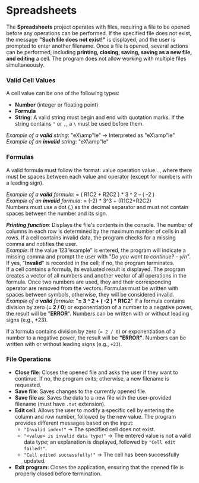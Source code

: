 # Spreadsheets

The **Spreadsheets** project operates with files, requiring a file to be opened before any operations can be performed. If the specified file does not exist, the message **"Such file does not exist!"** is displayed, and the user is prompted to enter another filename. Once a file is opened, several actions can be performed, including **printing, closing, saving, saving as a new file, and editing** a cell. The program does not allow working with multiple files simultaneously.

### Valid Cell Values

A cell value can be one of the following types:
- **Number** (integer or floating point)
- **Formula**
- **String**: A valid string must begin and end with quotation marks. If the string contains `"` or `,`, a `\` must be used before them.

_Example of a __valid__ string_: "eX\amp\"le" → Interpreted as "eX\amp"le"<br>
_Example of an __invalid__ string_: "eX\amp"le"<br>
### Formulas
A valid formula must follow the format: value operation value…, where there must be spaces between each value and operator (except for numbers with a leading sign).<br>

_Example of a __valid__ formula_: = ( R1C2 + R2C2 ) * 3 ^ 2 – ( -2 )<br>
_Example of an __invalid__ formula_: = (-2) * 3^3 + (R1C2+R2C2)<br>
Numbers must use a dot (.) as the decimal separator and must not contain spaces between the number and its sign.

___Printing function___: Displays the file's contents in the console. The number of columns in each row is determined by the maximum number of cells in all rows. If a cell contains invalid data, the program checks for a missing comma and notifies the user. <br>
_Example_: If the value 123”example” is entered, the program will indicate a missing comma and prompt the user with "_Do you want to continue? – y/n_". If yes, "__Invalid__" is recorded in the cell; if no, the program terminates.<br>
If a cell contains a formula, its evaluated result is displayed. The program creates a vector of all numbers and another vector of all operations in the formula. Once two numbers are used, they and their corresponding operator are removed from the vectors. Formulas must be written with spaces between symbols, otherwise, they will be considered invalid.
_Example of a __valid__ formula_: "__= 3 ^ 2 + ( -2 ) * R1C2__"
If a formula contains division by zero (__= 2 / 0__) or exponentiation of a number to a negative power, the result will be "__ERROR__".
Numbers can be written with or without leading signs (e.g., +23).

If a formula contains division by zero (`= 2 / 0`) or exponentiation of a number to a negative power, the result will be **"ERROR"**. Numbers can be written with or without leading signs (e.g., `+23`).

### File Operations

- **Close file**: Closes the opened file and asks the user if they want to continue. If no, the program exits; otherwise, a new filename is requested.
- **Save file**: Saves changes to the currently opened file.
- **Save file as**: Saves the data to a new file with the user-provided filename (must have `.txt` extension).
- **Edit cell**: Allows the user to modify a specific cell by entering the column and row number, followed by the new value. The program provides different messages based on the input:
  - `"Invalid index!"` → The specified cell does not exist.
  - `"<value> is invalid data type!"` → The entered value is not a valid data type; an explanation is displayed, followed by `"Cell edit failed!"`.
  - `"Cell edited successfully!"` → The cell has been successfully updated.
- **Exit program**: Closes the application, ensuring that the opened file is properly closed before termination.

